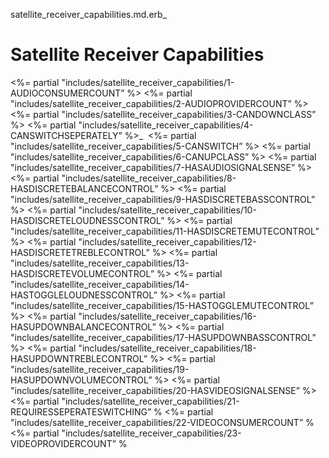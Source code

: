 satellite_receiver_capabilities.md.erb_ 
# Satellite Receiver Capabilities

\<%= partial "includes/satellite_receiver_capabilities/1-AUDIOCONSUMERCOUNT” %\>
\<%= partial "includes/satellite_receiver_capabilities/2-AUDIOPROVIDERCOUNT” %\>
\<%= partial "includes/satellite_receiver_capabilities/3-CANDOWNCLASS” %\>
\<%= partial "includes/satellite_receiver_capabilities/4-CANSWITCHSEPERATELY” %\>_ 
\<%= partial "includes/satellite_receiver_capabilities/5-CANSWITCH” %\>
\<%= partial "includes/satellite_receiver_capabilities/6-CANUPCLASS” %\>
\<%= partial "includes/satellite_receiver_capabilities/7-HASAUDIOSIGNALSENSE” %\>
\<%= partial "includes/satellite_receiver_capabilities/8-HASDISCRETEBALANCECONTROL” %\>
\<%= partial "includes/satellite_receiver_capabilities/9-HASDISCRETEBASSCONTROL” %\>
\<%= partial "includes/satellite_receiver_capabilities/10-HASDISCRETELOUDNESSCONTROL” %\>
\<%= partial "includes/satellite_receiver_capabilities/11-HASDISCRETEMUTECONTROL” %\>
\<%= partial "includes/satellite_receiver_capabilities/12-HASDISCRETETREBLECONTROL” %\>
\<%= partial "includes/satellite_receiver_capabilities/13-HASDISCRETEVOLUMECONTROL” %\>
\<%= partial "includes/satellite_receiver_capabilities/14-HASTOGGLELOUDNESSCONTROL” %\>
\<%= partial "includes/satellite_receiver_capabilities/15-HASTOGGLEMUTECONTROL” %\>
\<%= partial "includes/satellite_receiver_capabilities/16-HASUPDOWNBALANCECONTROL” %\>
\<%= partial "includes/satellite_receiver_capabilities/17-HASUPDOWNBASSCONTROL” %\>
\<%= partial "includes/satellite_receiver_capabilities/18-HASUPDOWNTREBLECONTROL” %\>
\<%= partial "includes/satellite_receiver_capabilities/19-HASUPDOWNVOLUMECONTROL” %\>
\<%= partial "includes/satellite_receiver_capabilities/20-HASVIDEOSIGNALSENSE” %\>
\<%= partial "includes/satellite_receiver_capabilities/21-REQUIRESSEPERATESWITCHING” %
\<%= partial "includes/satellite_receiver_capabilities/22-VIDEOCONSUMERCOUNT” %
\<%= partial "includes/satellite_receiver_capabilities/23-VIDEOPROVIDERCOUNT” %